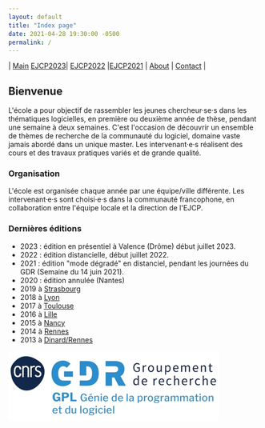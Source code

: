 ```yaml
---
layout: default
title: "Index page"
date: 2021-04-28 19:30:00 -0500
permalink: /
---
```


| [Main](./index) [EJCP2023](./ejcp2023)| [EJCP2022](./ejcp2022) |[EJCP2021](./ejcp2021) | [About](./about) | [Contact](./contact) |


## Bienvenue

L'école a pour objectif de rassembler les jeunes chercheur·se·s dans les thématiques logicielles, en première ou deuxième année de thèse, pendant une semaine à deux semaines. C'est l'occasion de découvrir un ensemble de thèmes de recherche de la communauté du logiciel, domaine vaste jamais abordé dans un unique master. Les intervenant·e·s réalisent des cours et des travaux pratiques variés et de grande qualité.

### Organisation

L'école est organisée chaque année par une équipe/ville différente. Les intervenant·e·s sont choisi·e·s dans la communauté francophone, en collaboration entre l'équipe locale et la direction de l'EJCP.


### Dernières éditions

* 2023 : édition en présentiel à Valence (Drôme) début juillet 2023. [](./ejcp23)
* 2022 : édition distancielle, début juillet 2022. [](./ejcp22)
* 2021 : édition "mode dégradé" en distanciel, pendant les journées du GDR (Semaine du 14 juin 2021). [](./ejcp21)
* 2020 : édition annulée (Nantes)
* 2019 à [Strasbourg](http://ejcp2019.icube.unistra.fr/)
* 2018 à [Lyon](https://ejcp2018.sciencesconf.org/)
* 2017 à [Toulouse](http://ejcp2017.enseeiht.fr/)
* 2016 à [Lille](http://ejcp2016.univ-lille1.fr/)
* 2015 à [Nancy](http://ejcp2015.inria.fr/)
* 2014 à [Rennes](http://ejcp2014.inria.fr/)
* 2013 à [Dinard/Rennes](http://ejcp2013.inria.fr/)



![LOGO du GDR](_logos/LOGO-GDR_GPL_Bleupetit.jpg)
